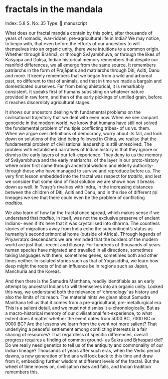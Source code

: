 # fractals in the mandala

Index: 5.8
S. No: 35
Type: 📑 manuscript

What does our fractal maṇḍala contain by this point, after thousands of years of nomadic, war-ridden, pre-agricultural life in India? We may notice, to begin with, that even before the efforts of our ancestors to will themselves into an organic unity, there were intuitions to a common origin. Whether through Brahmā, or through Svāyambhuva, or through the likes of Kaśyapa and Dakṣa, Indian historical memory remembers that despite our manifold differences, we all emerge from the same source. It remembers patriarchs in the form of Prajāpatis and matriarchs through Diti, Aditi, Danu and more. It keenly remembers that we began from a wild and arboreal past, no different to that of animals, and that in time we made a bargain and domesticated ourselves. Far from being ahistorical, it is remarkably consistent. It speaks first of humans subsisting on whatever nature provided in raw form, and then of the early pickings of untilled grain, before it reaches discernibly agricultural stages.

It shows our ancestors dealing with fundamental problems on the civilisational trajectory that we deal with even now. When we see rampant genocide in the modern world, we know that humans have still not solved the fundamental problem of multiple conflicting tribes- of us vs. them. When we argue over definitions of democracy, worry about its fall, and look down on solutions of the kind being followed in China, we realise that the fundamental problem of civilisational leadership is still unresolved. The problem with established narratives of Indian history is that they ignore or dismiss the early layers of our felt-experience. They deny to us the memory of Svāyambhuva and the early matriarchs, of the layer in our proto-history where order first came through ancestral wisdom and elderly authority- through those who have managed to survive and reproduce before us. The very first lesson embedded into the fractal was respect for *traditio*, and lest we consider that some kind of final solution we are shown how it breaks down as well. In Tvaṣtṛ’s rivalries with Indra, in the increasing distances between the children of Diti, Aditi and Danu, and in the rise of different ṛṣi lineages we see that there could even be the problem of conflicting *traditios*.

We also learn of how far the fractal once spread, which makes sense if we understand that *traditio*, in itself, was not the exclusive preserve of ancient Indians- even if it’s here that it was crystallised into dharma. The countless stories of migrations away from India echo the subcontinent’s status as humanity’s second primordial home (outside of Africa). Through legends of Priyavrata’s descendants we are reminded that the borders of the modern world are just that- recent and illusory. For hundreds of thousands of years human species have migrated and travelled in all directions, sometimes taking languages with them, sometimes genes, sometimes both and other times neither. In isolated stories such as that of Yogasiddhā, we learn how deep might the roots of Indian influence be in regions such as Japan, Manchuria and the Koreas.

And then there is the Samudra Manthana, readily identifiable as an early attempt by ancestral Indians to will themselves into an organic unity. Looked this way, we understand both the relevance of ‘chronology’ as history and also the limits of its reach. The material hints we glean about Samudra Manthana tell us that it comes from a pre-agricultural, pre-metallurgical era. This is a salient detail, and we must not dismiss it a-chronologically. But as a macro-historical memory of our civilisational felt-experience, to what extent does it matter whether the event dates from 5000 BC, 7000 BC or 9000 BC? Are the lessons we learn from the event not more salient? That underlying a peaceful settlement among conflicting interests is a fair sharing of resources? That regardless of specific differences, overall progress requires a finding of common ground- as Śukra and Bṛhaspati did? Do we really need genetics to tell us of the antiquity and commonality of our Indian lineage? Thousands of years after such eras, when the Vedic period dawns, a new generation of Indians will look back to this time and draw from it, embedding further wisdom at different levels of the fractal. But the wheel of time moves on, civilisation rises and falls, and Indian tradition remembers this.
